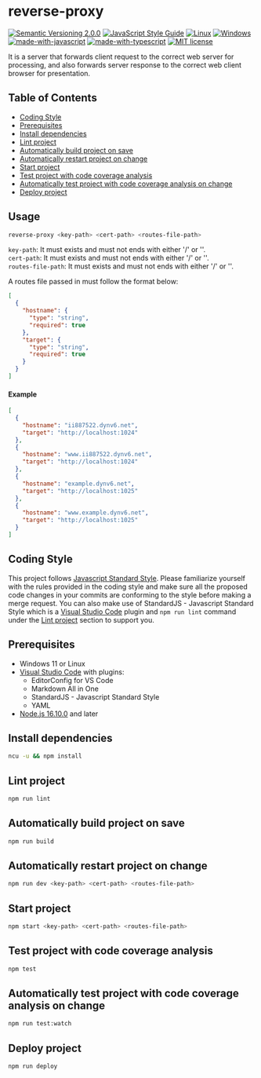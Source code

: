 # reverse-proxy
[![Semantic Versioning 2.0.0](https://img.shields.io/badge/semver-2.0.0-standard.svg)](https://semver.org/)
[![JavaScript Style Guide](https://img.shields.io/badge/code_style-standard-brightgreen.svg)](https://standardjs.com)
[![Linux](https://svgshare.com/i/Zhy.svg)](https://svgshare.com/i/Zhy.svg)
[![Windows](https://svgshare.com/i/ZhY.svg)](https://svgshare.com/i/ZhY.svg)
[![made-with-javascript](https://img.shields.io/badge/Made%20with-JavaScript-ffff00.svg)](https://www.javascript.com)
[![made-with-typescript](https://img.shields.io/badge/Made%20with-TypeScript-0000e0.svg)](https://www.typescriptlang.org/)
[![MIT license](https://img.shields.io/badge/License-MIT-blue.svg)](https://lbesson.mit-license.org/)

It is a server that forwards client request to the correct web server for processing, and also forwards server response to the correct web client browser for presentation.

## Table of Contents
- [Coding Style](https://github.com/ii887522/reverse-proxy#coding-style)
- [Prerequisites](https://github.com/ii887522/reverse-proxy#prerequisites)
- [Install dependencies](https://github.com/ii887522/reverse-proxy#install-dependencies)
- [Lint project](https://github.com/ii887522/reverse-proxy#lint-project)
- [Automatically build project on save](https://github.com/ii887522/reverse-proxy#automatically-build-project-on-save)
- [Automatically restart project on change](https://github.com/ii887522/reverse-proxy#automatically-restart-project-on-change)
- [Start project](https://github.com/ii887522/reverse-proxy#start-project)
- [Test project with code coverage analysis](https://github.com/ii887522/reverse-proxy#test-project-with-code-coverage-analysis)
- [Automatically test project with code coverage analysis on change](https://github.com/ii887522/reverse-proxy#Automatically-test-project-with-code-coverage-analysis-on-change)
- [Deploy project](https://github.com/ii887522/reverse-proxy#deploy-project)

## Usage
```sh
reverse-proxy <key-path> <cert-path> <routes-file-path>
```
`key-path`: It must exists and must not ends with either '/' or '\'.<br />
`cert-path`: It must exists and must not ends with either '/' or '\'.<br />
`routes-file-path`: It must exists and must not ends with either '/' or '\'.<br />

A routes file passed in must follow the format below:
```json
[
  {
    "hostname": {
      "type": "string",
      "required": true
    },
    "target": {
      "type": "string",
      "required": true
    }
  }
]
```

#### **Example**
```json
[
  {
    "hostname": "ii887522.dynv6.net",
    "target": "http://localhost:1024"
  },
  {
    "hostname": "www.ii887522.dynv6.net",
    "target": "http://localhost:1024"
  },
  {
    "hostname": "example.dynv6.net",
    "target": "http://localhost:1025"
  },
  {
    "hostname": "www.example.dynv6.net",
    "target": "http://localhost:1025"
  }
]
```

## Coding Style
This project follows [Javascript Standard Style](https://standardjs.com/). Please familiarize yourself with the rules provided in the coding style and
make sure all the proposed code changes in your commits are conforming to the style before making a merge request. You can also make use of
StandardJS - Javascript Standard Style which is a [Visual Studio Code](https://code.visualstudio.com/) plugin and `npm run lint` command under the
[Lint project](https://github.com/ii887522/reverse-proxy#lint-project) section to support you.

## Prerequisites
- Windows 11 or Linux
- [Visual Studio Code](https://code.visualstudio.com/) with plugins:
  - EditorConfig for VS Code
  - Markdown All in One
  - StandardJS - Javascript Standard Style
  - YAML
- [Node.js 16.10.0](https://nodejs.org/en/) and later

## Install dependencies
```sh
ncu -u && npm install
```

## Lint project
```sh
npm run lint
```

## Automatically build project on save
```sh
npm run build
```

## Automatically restart project on change
```sh
npm run dev <key-path> <cert-path> <routes-file-path>
```

## Start project
```sh
npm start <key-path> <cert-path> <routes-file-path>
```

## Test project with code coverage analysis
```sh
npm test
```

## Automatically test project with code coverage analysis on change
```sh
npm run test:watch
```

## Deploy project
```sh
npm run deploy
```
